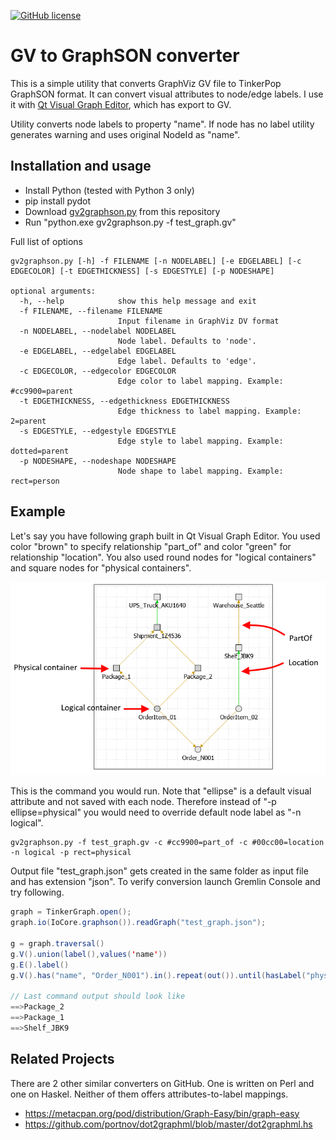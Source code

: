 [![GitHub license](https://img.shields.io/github/license/Naereen/StrapDown.js.svg)](https://github.com/Naereen/StrapDown.js/blob/master/LICENSE)

# GV to GraphSON converter

This is a simple utility that converts GraphViz GV file to TinkerPop GraphSON format. It can convert visual attributes to node/edge labels. I use it with [Qt Visual Graph Editor](https://github.com/ArsMasiuk/qvge), which has export to GV.

Utility converts node labels to property "name". If node has no label utility generates warning and uses original NodeId as "name".

## Installation and usage

* Install Python (tested with Python 3 only)
* pip install pydot
* Download [gv2graphson.py](https://raw.githubusercontent.com/sanychsamara/gv2graphson/master/gv2graphson.py) from this repository
* Run "python.exe gv2graphson.py -f test_graph.gv"

Full list of options


```plaintext
gv2graphson.py [-h] -f FILENAME [-n NODELABEL] [-e EDGELABEL] [-c EDGECOLOR] [-t EDGETHICKNESS] [-s EDGESTYLE] [-p NODESHAPE]

optional arguments:
  -h, --help            show this help message and exit
  -f FILENAME, --filename FILENAME
                        Input filename in GraphViz DV format
  -n NODELABEL, --nodelabel NODELABEL
                        Node label. Defaults to 'node'.
  -e EDGELABEL, --edgelabel EDGELABEL
                        Edge label. Defaults to 'edge'.
  -c EDGECOLOR, --edgecolor EDGECOLOR
                        Edge color to label mapping. Example: #cc9900=parent
  -t EDGETHICKNESS, --edgethickness EDGETHICKNESS
                        Edge thickness to label mapping. Example: 2=parent
  -s EDGESTYLE, --edgestyle EDGESTYLE
                        Edge style to label mapping. Example: dotted=parent
  -p NODESHAPE, --nodeshape NODESHAPE
                        Node shape to label mapping. Example: rect=person
```


## Example

Let's say you have following graph built in Qt Visual Graph Editor. You used color "brown" to specify relationship "part_of" and color "green" for relationship "location". You also used round nodes for "logical containers" and square nodes for "physical containers".

![](test_graph.png)

This is the command you would run. Note that "ellipse" is a default visual attribute and not saved with each node. Therefore instead of "-p ellipse=physical" you would need to override default node label as "-n logical".

```plaintext
gv2graphson.py -f test_graph.gv -c #cc9900=part_of -c #00cc00=location -n logical -p rect=physical
```

Output file "test_graph.json" gets created in the same folder as input file and has extension "json". To verify conversion launch Gremlin Console and try following.

```java
graph = TinkerGraph.open();
graph.io(IoCore.graphson()).readGraph("test_graph.json");

g = graph.traversal()
g.V().union(label(),values('name'))
g.E().label()
g.V().has("name", "Order_N001").in().repeat(out()).until(hasLabel("physical")).values("name")

// Last command output should look like
==>Package_2
==>Package_1
==>Shelf_JBK9
```

## Related Projects

There are 2 other similar converters on GitHub. One is written on Perl and one on Haskel. 
Neither of them offers attributes-to-label mappings.

* https://metacpan.org/pod/distribution/Graph-Easy/bin/graph-easy
* https://github.com/portnov/dot2graphml/blob/master/dot2graphml.hs